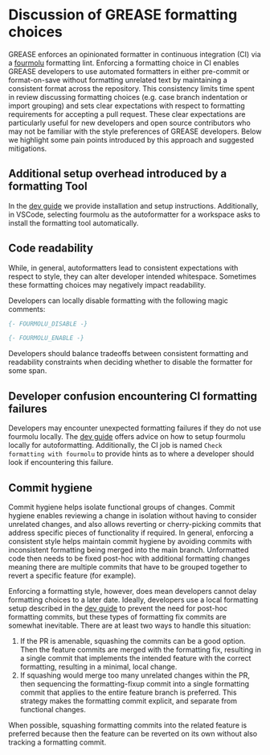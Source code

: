 # Discussion of GREASE formatting choices

GREASE enforces an opinionated formatter in continuous integration (CI) via a [fourmolu](https://github.com/fourmolu/fourmolu) formatting lint.
Enforcing a formatting choice in CI enables GREASE developers to use automated formatters in either pre-commit or format-on-save without formatting unrelated
text by maintaining a consistent format across the repository. This consistency limits time spent in review discussing formatting choices (e.g. case branch indentation or import grouping)
and sets clear expectations with respect to formatting requirements for accepting a pull request. These clear expectations are particularly useful for new developers and open source contributors
who may not be familiar with the style preferences of GREASE developers. Below we highlight some pain points introduced by this approach and suggested mitigations.

## Additional setup overhead introduced by a formatting Tool

In the [dev guide](./dev.md) we provide installation and setup instructions. Additionally, in VSCode, selecting fourmolu as the autoformatter for a workspace asks to install
the formatting tool automatically.

## Code readability

While, in general, autoformatters lead to consistent expectations with respect to style, they can alter developer intended whitespace. Sometimes these formatting choices may negatively impact readability.

Developers can locally disable formatting with the following magic comments:
```haskell
{- FOURMOLU_DISABLE -}

{- FOURMOLU_ENABLE -}
```

Developers should balance tradeoffs between consistent formatting and readability constraints when deciding whether to disable the formatter for some span.

## Developer confusion encountering CI formatting failures

Developers may encounter unexpected formatting failures if they do not use fourmolu locally. The [dev guide](./dev.md) offers advice on how to
setup fourmolu locally for autoformatting. Additionally, the CI job is named `Check formatting with fourmolu` to provide hints as to where a
developer should look if encountering this failure.

## Commit hygiene

Commit hygiene helps isolate functional groups of changes. Commit hygiene enables reviewing a change in isolation without having to consider unrelated changes, and also allows reverting or cherry-picking commits that address specific pieces of functionality if required. In general, enforcing a consistent style helps maintain commit hygiene by avoiding commits with inconsistent formatting being merged into the main branch. Unformatted code then needs to be fixed post-hoc with additional formatting changes meaning there are multiple commits that have to be grouped together to revert a specific feature (for example).

Enforcing a formatting style, however, does mean developers cannot delay formatting choices to a later date. Ideally, developers use a local formatting setup described in the [dev guide](./dev.md) to prevent
the need for post-hoc formatting commits, but these types of formatting fix commits are somewhat inevitable. There are at least two ways to handle this situation:
1. If the PR is amenable, squashing the commits can be a good option. Then the feature commits are merged with the formatting fix, resulting in a single commit that implements the intended feature with the correct formatting, resulting in a minimal,
local change.
2. If squashing would merge too many unrelated changes within the PR, then sequencing the formatting-fixup commit into a single formatting commit that applies to the entire feature branch is preferred. This strategy makes the formatting commit explicit, and separate from functional changes.

When possible, squashing formatting commits into the related feature is preferred because then the feature can be reverted on its own without also tracking a formatting commit.